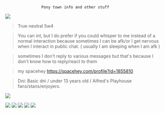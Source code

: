 

                    Pony town info and other stuff

<img src="https://i.pinimg.com/originals/7d/18/b5/7d18b5a50e47e4059ab24a2de18eaf70.gif"/>

> True neutral 5w4

> You can int, but I do prefer if you could whisper to me instead of a normal interaction because sometimes I can be afk/or I get nervous when I interact in public chat. ( usually I am sleeping when I am afk )


> sometimes I don't reply to various messages but that's because I don't know how to reply/react to them


> my spacehey https://spacehey.com/profile?id=1855810

> Dni: Basic dni / under 13 years old / Alfred's Playhouse fans/stans/enjoyers.



<img src="https://i.pinimg.com/originals/39/8e/6c/398e6c70b606491e1d9ff83b31756fa7.gif"/>

<img src="https://external-media.spacehey.net/media/stb-HGtbuhjHjEo2LG8f-vGOHi_s2O931mPuvXl3qiLw=/https://images-wixmp-ed30a86b8c4ca887773594c2.wixmp.com/f/fe906891-f6b5-4ee0-9679-81966550fefb/dd2mwnn-59b175cb-83a6-49fd-bf3f-b48991c7e0de.png/v1/fill/w_99,h_56/_stamp__madness_combat_by_mistermuse_dd2mwnn-fullview.png?token=eyJ0eXAiOiJKV1QiLCJhbGciOiJIUzI1NiJ9.eyJzdWIiOiJ1cm46YXBwOjdlMGQxODg5ODIyNjQzNzNhNWYwZDQxNWVhMGQyNmUwIiwiaXNzIjoidXJuOmFwcDo3ZTBkMTg4OTgyMjY0MzczYTVmMGQ0MTVlYTBkMjZlMCIsIm9iaiI6W1t7ImhlaWdodCI6Ijw9NTYiLCJwYXRoIjoiXC9mXC9mZTkwNjg5MS1mNmI1LTRlZTAtOTY3OS04MTk2NjU1MGZlZmJcL2RkMm13bm4tNTliMTc1Y2ItODNhNi00OWZkLWJmM2YtYjQ4OTkxYzdlMGRlLnBuZyIsIndpZHRoIjoiPD05OSJ9XV0sImF1ZCI6WyJ1cm46c2VydmljZTppbWFnZS5vcGVyYXRpb25zIl19.K33ljm1H51E_uXFzSF15NtOBEPun0YPuJ_OxsAvxJUI"/> <img src="https://external-media.spacehey.net/media/s882mLe_UsX8X_Bs6u_JfIc49VGqcjZFMdGcSskR2TwQ=/https://i.ibb.co/YB3GTz5/d6983yx-c3d2ab0f-2b9f-4570-9465-0ea7ffc28226.gif"/> <img src="https://external-media.spacehey.net/media/syesNo-3GUpE9tiOx-809TUI32OtKTG0LeE-3Vk2EJ2k=/https://images-wixmp-ed30a86b8c4ca887773594c2.wixmp.com/f/b2e56fe8-765e-4051-999d-7b7c3b97aa0d/dct7wma-ed1a2716-3ebb-4fdd-859b-35b1832f0003.gif?token=eyJ0eXAiOiJKV1QiLCJhbGciOiJIUzI1NiJ9.eyJzdWIiOiJ1cm46YXBwOjdlMGQxODg5ODIyNjQzNzNhNWYwZDQxNWVhMGQyNmUwIiwiaXNzIjoidXJuOmFwcDo3ZTBkMTg4OTgyMjY0MzczYTVmMGQ0MTVlYTBkMjZlMCIsIm9iaiI6W1t7InBhdGgiOiJcL2ZcL2IyZTU2ZmU4LTc2NWUtNDA1MS05OTlkLTdiN2MzYjk3YWEwZFwvZGN0N3dtYS1lZDFhMjcxNi0zZWJiLTRmZGQtODU5Yi0zNWIxODMyZjAwMDMuZ2lmIn1dXSwiYXVkIjpbInVybjpzZXJ2aWNlOmZpbGUuZG93bmxvYWQiXX0.0idxWr0Y-9AupMN_KTvd4bylXPflAol7JYNixd3bpgo"/> <img src="https://external-media.spacehey.net/media/sOZIg97dNOO6C-PQntvJ3tqQM8D_Z3OWFoHu1V8Hwecg=/https://images-wixmp-ed30a86b8c4ca887773594c2.wixmp.com/f/35c46edd-7ac5-46d2-a647-2f3d9cc54ccd/d9m4pjr-9bc9497a-db3f-4ce4-b33b-e87352211305.gif?token=eyJ0eXAiOiJKV1QiLCJhbGciOiJIUzI1NiJ9.eyJzdWIiOiJ1cm46YXBwOjdlMGQxODg5ODIyNjQzNzNhNWYwZDQxNWVhMGQyNmUwIiwiaXNzIjoidXJuOmFwcDo3ZTBkMTg4OTgyMjY0MzczYTVmMGQ0MTVlYTBkMjZlMCIsIm9iaiI6W1t7InBhdGgiOiJcL2ZcLzM1YzQ2ZWRkLTdhYzUtNDZkMi1hNjQ3LTJmM2Q5Y2M1NGNjZFwvZDltNHBqci05YmM5NDk3YS1kYjNmLTRjZTQtYjMzYi1lODczNTIyMTEzMDUuZ2lmIn1dXSwiYXVkIjpbInVybjpzZXJ2aWNlOmZpbGUuZG93bmxvYWQiXX0.91JvrClNHbZshdhrwK4tQJqw7IiZy0gR7dEqubmTvek"/> <img src="https://external-media.spacehey.net/media/swGxyTGdKYsF9u4PwXzWazC6BHvaQXoNhIbsqsxajimc=/https://gifcity.carrd.co/assets/images/gallery51/4ec70734.gif?v=7421cb56"/> 


